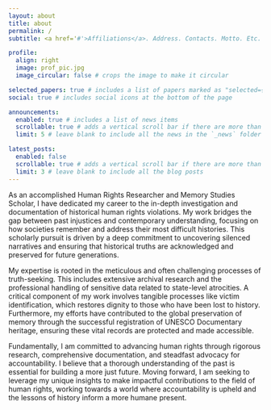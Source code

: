 ```yaml
---
layout: about
title: about
permalink: /
subtitle: <a href='#'>Affiliations</a>. Address. Contacts. Motto. Etc.

profile:
  align: right
  image: prof_pic.jpg
  image_circular: false # crops the image to make it circular

selected_papers: true # includes a list of papers marked as "selected={true}"
social: true # includes social icons at the bottom of the page

announcements:
  enabled: true # includes a list of news items
  scrollable: true # adds a vertical scroll bar if there are more than 3 news items
  limit: 5 # leave blank to include all the news in the `_news` folder

latest_posts:
  enabled: false
  scrollable: true # adds a vertical scroll bar if there are more than 3 new posts items
  limit: 3 # leave blank to include all the blog posts
---
```


As an accomplished Human Rights Researcher and Memory Studies Scholar, I have dedicated my career to the in-depth investigation and documentation of historical human rights violations. My work bridges the gap between past injustices and contemporary understanding, focusing on how societies remember and address their most difficult histories. This scholarly pursuit is driven by a deep commitment to uncovering silenced narratives and ensuring that historical truths are acknowledged and preserved for future generations.

My expertise is rooted in the meticulous and often challenging processes of truth-seeking. This includes extensive archival research and the professional handling of sensitive data related to state-level atrocities. A critical component of my work involves tangible processes like victim identification, which restores dignity to those who have been lost to history. Furthermore, my efforts have contributed to the global preservation of memory through the successful registration of UNESCO Documentary heritage, ensuring these vital records are protected and made accessible.

Fundamentally, I am committed to advancing human rights through rigorous research, comprehensive documentation, and steadfast advocacy for accountability. I believe that a thorough understanding of the past is essential for building a more just future. Moving forward, I am seeking to leverage my unique insights to make impactful contributions to the field of human rights, working towards a world where accountability is upheld and the lessons of history inform a more humane present.
